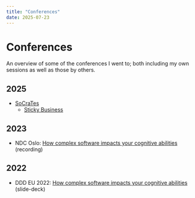```yaml
---
title: "Conferences"
date: 2025-07-23
---
```


# Conferences

An overview of some of the conferences I went to; both including my own sessions as well as those by others.

## 2025
- [SoCraTes](./socrates/2025)
    - [Sticky Business](./socrates/stickyness-redacted.pdf)

## 2023
- NDC Oslo: [How complex software impacts your cognitive abilities](https://www.youtube.com/watch?v=5A22s_QXTRg) (recording)

## 2022
- DDD EU 2022: [How complex software impacts your cognitive abilities](https://www.corstianboerman.com/data/uploads/How_complex_software_impacts_your_cognitive_abilities_680d47d279.pdf) (slide-deck)